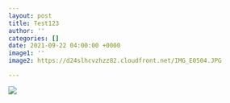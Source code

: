 ```yaml
---
layout: post
title: Test123
author: ''
categories: []
date: 2021-09-22 04:00:00 +0000
image1: ''
image2: https://d24slhcvzhzz82.cloudfront.net/IMG_E0504.JPG

---
```

![](https://ug-admissions-caltech-blog-publish.s3.us-west-1.amazonaws.com/2020/01/6a0105349b8251970b0240a4b0dd2a200c-800wi.jpg)